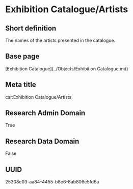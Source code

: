 # Exhibition Catalogue/Artists
## Short definition
The names of the artists presented in the catalogue.
## Base page
[Exhibition Catalogue](../Objects/Exhibition Catalogue.md)
## Meta title
csr:Exhibition Catalogue/Artists
## Research Admin Domain
True
## Research Data Domain
False
## UUID
25308e03-aa84-4455-b8e6-8ab806e5fd6a
